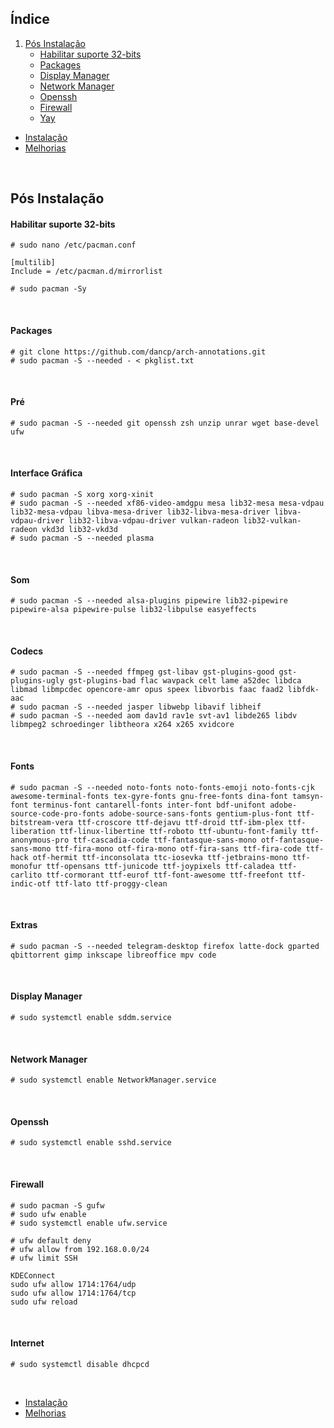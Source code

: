 ## Índice

1. [Pós Instalação](#pós-instalação)
    - [Habilitar suporte 32-bits](#habilitar-suporte-32-bits)
    - [Packages](#packages)
    - [Display Manager](#display-manager)
    - [Network Manager](#network-manager)
    - [Openssh](#openssh)
    - [Firewall](#firewall)
    - [Yay](#yay)
    
- [Instalação](https://github.com/dancp/arch-anotations/blob/master/arch-install.md)
- [Melhorias](https://github.com/dancp/arch-annotations/blob/master/tweaks.md)
<br>

## Pós Instalação

#### Habilitar suporte 32-bits

    # sudo nano /etc/pacman.conf
    
    [multilib]
    Include = /etc/pacman.d/mirrorlist
    
    # sudo pacman -Sy
<br>

#### Packages

    # git clone https://github.com/dancp/arch-annotations.git
    # sudo pacman -S --needed - < pkglist.txt
<br>

#### Pré

    # sudo pacman -S --needed git openssh zsh unzip unrar wget base-devel ufw
<br>

#### Interface Gráfica

    # sudo pacman -S xorg xorg-xinit
    # sudo pacman -S --needed xf86-video-amdgpu mesa lib32-mesa mesa-vdpau lib32-mesa-vdpau libva-mesa-driver lib32-libva-mesa-driver libva-vdpau-driver lib32-libva-vdpau-driver vulkan-radeon lib32-vulkan-radeon vkd3d lib32-vkd3d
    # sudo pacman -S --needed plasma
<br>

#### Som

    # sudo pacman -S --needed alsa-plugins pipewire lib32-pipewire pipewire-alsa pipewire-pulse lib32-libpulse easyeffects
<br>

#### Codecs

    # sudo pacman -S --needed ffmpeg gst-libav gst-plugins-good gst-plugins-ugly gst-plugins-bad flac wavpack celt lame a52dec libdca libmad libmpcdec opencore-amr opus speex libvorbis faac faad2 libfdk-aac
    # sudo pacman -S --needed jasper libwebp libavif libheif
    # sudo pacman -S --needed aom dav1d rav1e svt-av1 libde265 libdv libmpeg2 schroedinger libtheora x264 x265 xvidcore
<br>

#### Fonts

    # sudo pacman -S --needed noto-fonts noto-fonts-emoji noto-fonts-cjk awesome-terminal-fonts tex-gyre-fonts gnu-free-fonts dina-font tamsyn-font terminus-font cantarell-fonts inter-font bdf-unifont adobe-source-code-pro-fonts adobe-source-sans-fonts gentium-plus-font ttf-bitstream-vera ttf-croscore ttf-dejavu ttf-droid ttf-ibm-plex ttf-liberation ttf-linux-libertine ttf-roboto ttf-ubuntu-font-family ttf-anonymous-pro ttf-cascadia-code ttf-fantasque-sans-mono otf-fantasque-sans-mono ttf-fira-mono otf-fira-mono otf-fira-sans ttf-fira-code ttf-hack otf-hermit ttf-inconsolata ttc-iosevka ttf-jetbrains-mono ttf-monofur ttf-opensans ttf-junicode ttf-joypixels ttf-caladea ttf-carlito ttf-cormorant ttf-eurof ttf-font-awesome ttf-freefont ttf-indic-otf ttf-lato ttf-proggy-clean
<br>

#### Extras

    # sudo pacman -S --needed telegram-desktop firefox latte-dock gparted qbittorrent gimp inkscape libreoffice mpv code
<br>

#### Display Manager

    # sudo systemctl enable sddm.service
<br>

#### Network Manager

    # sudo systemctl enable NetworkManager.service
<br>

#### Openssh

    # sudo systemctl enable sshd.service
<br>

#### Firewall
 
    # sudo pacman -S gufw
    # sudo ufw enable
    # sudo systemctl enable ufw.service
```    
# ufw default deny
# ufw allow from 192.168.0.0/24
# ufw limit SSH
```
```
KDEConnect
sudo ufw allow 1714:1764/udp
sudo ufw allow 1714:1764/tcp
sudo ufw reload
```
<br>

#### Internet
    # sudo systemctl disable dhcpcd
<br>

- [Instalação](https://github.com/dancp/arch-anotations/blob/master/arch-install.md)
- [Melhorias](https://github.com/dancp/arch-annotations/blob/master/tweaks.md)
